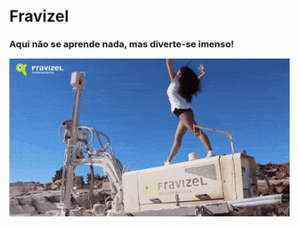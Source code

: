 # Fravizel
### Aqui não se aprende nada, mas diverte-se imenso!

![Dança do Furo](../assets/images/danca_furo.gif)
